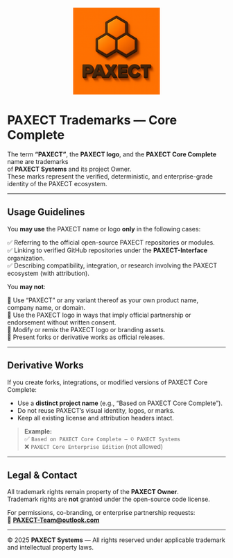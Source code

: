 <p align="center">
  <img src="docs/ChatGPT%20Image%202%20okt%202025,%2022_22_22.png" alt="PAXECT logo" width="200"/>
</p>

# PAXECT Trademarks — Core Complete

The term **“PAXECT”**, the **PAXECT logo**, and the **PAXECT Core Complete** name are trademarks  
of **PAXECT Systems** and its project Owner.  
These marks represent the verified, deterministic, and enterprise-grade identity of the PAXECT ecosystem.

---

##  Usage Guidelines

You **may use** the PAXECT name or logo **only** in the following cases:

✅ Referring to the official open-source PAXECT repositories or modules.  
✅ Linking to verified GitHub repositories under the **PAXECT-Interface** organization.  
✅ Describing compatibility, integration, or research involving the PAXECT ecosystem (with attribution).  

You **may not**:

🚫 Use “PAXECT” or any variant thereof as your own product name, company name, or domain.  
🚫 Use the PAXECT logo in ways that imply official partnership or endorsement without written consent.  
🚫 Modify or remix the PAXECT logo or branding assets.  
🚫 Present forks or derivative works as official releases.

---

##  Derivative Works

If you create forks, integrations, or modified versions of PAXECT Core Complete:

- Use a **distinct project name** (e.g., “Based on PAXECT Core Complete”).  
- Do not reuse PAXECT’s visual identity, logos, or marks.  
- Keep all existing license and attribution headers intact.  

> **Example:**  
> ✅ `Based on PAXECT Core Complete — © PAXECT Systems`  
> ❌ `PAXECT Core Enterprise Edition` (not allowed)

---

##  Legal & Contact

All trademark rights remain property of the **PAXECT Owner**.  
Trademark rights are **not** granted under the open-source code license.

For permissions, co-branding, or enterprise partnership requests:  
📧 **PAXECT-Team@outlook.com**

---

© 2025 **PAXECT Systems** — All rights reserved under applicable trademark and intellectual property laws.
